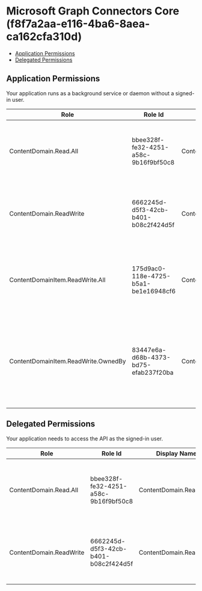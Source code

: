 # Microsoft Graph Connectors Core (f8f7a2aa-e116-4ba6-8aea-ca162cfa310d)
- [Application Permissions](#application-permissions)
- [Delegated Permissions](#delegated-permissions)

## Application Permissions
Your application runs as a background service or daemon without a signed-in user.

| Role | Role Id | Display Name | Description |
|---|---|---|---|
| ContentDomain.Read.All | bbee328f-fe32-4251-a58c-9b16f9bf50c8 | ContentDomain.Read.All | Allows the current signed-in user to read Content Domain information. |
| ContentDomain.ReadWrite | 6662245d-d5f3-42cb-b401-b08c2f424d5f | ContentDomain.ReadWrite | Allows the current signed in user to update the Content Domain information |
| ContentDomainItem.ReadWrite.All | 175d9ac0-118e-4725-b5a1-be1e16948cf6 | ContentDomainItem.ReadWrite.All | Read and Write permission of Content Domain Items into all content domain shards.  |
| ContentDomainItem.ReadWrite.OwnedBy | 83447e6a-d68b-4373-bd75-efab237f20ba | ContentDomainItem.ReadWrite.OwnedBy | Read and Write permission of Content Domain Items into the content domain shard owned by the application.  |

## Delegated Permissions
Your application needs to access the API as the signed-in user. 

| Role | Role Id | Display Name | Description |
|---|---|---|---|
| ContentDomain.Read.All | bbee328f-fe32-4251-a58c-9b16f9bf50c8 | ContentDomain.Read.All | Allows the current signed-in user to read Content Domain information. |
| ContentDomain.ReadWrite | 6662245d-d5f3-42cb-b401-b08c2f424d5f | ContentDomain.ReadWrite | Allows the current signed in user to update the Content Domain information |


